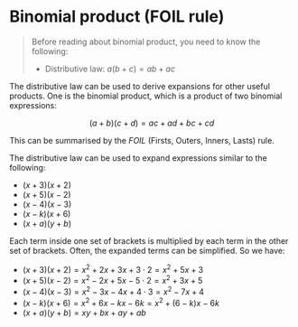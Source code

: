 # Binomial product (FOIL rule)

> Before reading about binomial product, you need to know the following:
> * Distributive law: $a\left(b + c\right) = ab + ac$

The distributive law can be used to derive expansions for other useful products. One is the binomial product, which is a product of two binomial expressions:

$$ \left(a + b\right)\left(c + d\right) = ac + ad + bc + cd $$

This can be summarised by the *FOIL* (Firsts, Outers, Inners, Lasts) rule.

The distributive law can be used to expand expressions similar to the following:
* $\left(x + 3\right)\left(x + 2\right)$
* $\left(x + 5\right)\left(x - 2\right)$
* $\left(x - 4\right)\left(x - 3\right)$
* $\left(x - k\right)\left(x + 6\right)$
* $\left(x + a\right)\left(y + b\right)$

Each term inside one set of brackets is multiplied by each term in the other set of brackets. Often, the expanded terms can be simplified. So we have:
* $\left(x + 3\right)\left(x + 2\right) = x^2 + 2x + 3x + 3\cdot 2 = x^2 + 5x + 3$
* $\left(x + 5\right)\left(x - 2\right) = x^2 - 2x + 5x - 5\cdot 2 = x^2 + 3x + 5$
* $\left(x - 4\right)\left(x - 3\right) = x^2 - 3x - 4x + 4\cdot 3 = x^2 - 7x + 4$
* $\left(x - k\right)\left(x + 6\right) = x^2 + 6x - kx - 6k = x^2 + \left(6 - k\right)x - 6k$
* $\left(x + a\right)\left(y + b\right) = xy + bx + ay + ab$

